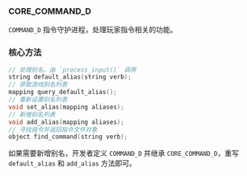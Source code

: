 ### CORE_COMMAND_D

`COMMAND_D` 指令守护进程，处理玩家指令相关的功能。

### 核心方法

```c
// 处理别名，由 `process_input()` 调用
string default_alias(string verb);
// 获取游戏别名列表
mapping query_default_alias();
// 重新设置别名列表
void set_alias(mapping aliases);
// 新增别名列表
void add_alias(mapping aliases);
// 寻找指令并返回指令文件对象
object find_command(string verb);
```

如果需要新增别名，开发者定义 `COMMAND_D` 并继承 `CORE_COMMAND_D`，重写 `default_alias` 和 `add_alias` 方法即可。
